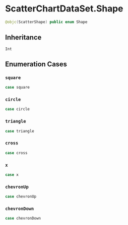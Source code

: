 # ScatterChartDataSet.Shape

``` swift
@objc(ScatterShape) public enum Shape
```

## Inheritance

`Int`

## Enumeration Cases

### `square`

``` swift
case square
```

### `circle`

``` swift
case circle
```

### `triangle`

``` swift
case triangle
```

### `cross`

``` swift
case cross
```

### `x`

``` swift
case x
```

### `chevronUp`

``` swift
case chevronUp
```

### `chevronDown`

``` swift
case chevronDown
```
